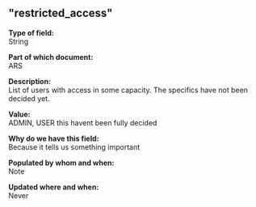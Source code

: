 ## "restricted_access"

**Type of field:**  
String  

**Part of which document:**  
ARS

**Description:**  
List of users with access in some capacity. The specifics have not been decided yet. 

**Value:**  
ADMIN, USER this havent been fully decided

**Why do we have this field:**  
Because it tells us something important  

**Populated by whom and when:**  
Note  

**Updated where and when:**  
Never

